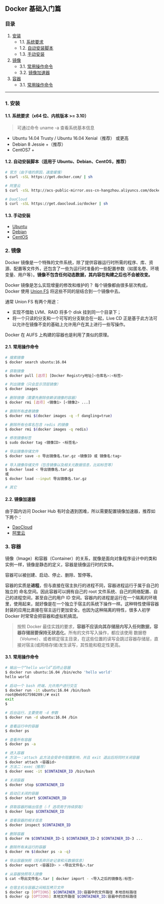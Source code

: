 Docker 基础入门篇
---

### 目录

1. [安装](#2-安装)
    - 1.1. [系统要求](#11-系统要求)
    - 1.2. [自动安装脚本](#12-自动安装脚本)
    - 1.3. [手动安装](#13-手动安装)
2. [镜像](#2-镜像)
	- 3.1. [常用操作命令](#21-常用操作命令)
	- 3.2. [镜像加速器](#22-镜像加速器)
3. [容器](#4-容器)
	- 3.1. [常用操作命令](#31-常用操作命令)

---


### 1. 安装

#### 1.1. 系统要求（x64 位、内核版本 >= 3.10）

> 可通过命令 uname -a 查看系统基本信息

+ Ubuntu 14.04 Trusty / Ubuntu 16.04 Xenial（推荐） 或更高
+ Debian 8 Jessie +（推荐）
+ CentOS7 +

#### 1.2. 自动安装脚本（适用于 Ubuntu、Debian、CentOS，推荐）

```bash
# 官方（由于墙的原因，速度缓慢）
$ curl -sSL https://get.docker.com/ | sh

# 阿里云
$ curl -sSL http://acs-public-mirror.oss-cn-hangzhou.aliyuncs.com/docker-engine/internet | sh -

# DaoCloud
$ curl -sSL https://get.daocloud.io/docker | sh
```

#### 1.3. 手动安装

+ [Ubuntu](https://www.docker.com/docker-ubuntu)
+ [Debian](https://www.docker.com/docker-debian)
+ [CentOS](https://www.docker.com/docker-centos-distribution)
    
### 2. 镜像

Docker 镜像是一个特殊的文件系统，除了提供容器运行时所需的程序、库、资源、配置等文件外，还包含了一些为运行时准备的一些配置参数（如匿名卷、环境变量、用户等）。**镜像不包含任何动态数据，其内容在构建之后也不会被改变。**

Docker 镜像是怎么实现增量的修改和维护的？ 每个镜像都由很多层次构成，Docker 使用 [Union FS](https://en.wikipedia.org/wiki/Union_mount) 将这些不同的层结合到一个镜像中去。

通常 Union FS 有两个用途：

- 实现不借助 LVM、RAID 将多个 disk 挂到同一个目录下；
- 将一个只读的分支和一个可写的分支联合在一起，Live CD 正是基于此方法可以允许在镜像不变的基础上允许用户在其上进行一些写操作。

Docker 在 AUFS 上构建的容器也是利用了类似的原理。

#### 2.1. 常用操作命令

```bash
# 搜索镜像
$ docker search ubuntu:16.04

# 获取镜像
$ docker pull [选项] [Docker Registry地址]<仓库名>:<标签>

# 列出镜像（只会显示顶层镜像）
$ docker images

# 删除镜像（需要先删除依赖该镜像的容器）
$ docker rmi [选项] <镜像1> [<镜像2> ...]

# 删除所有虚悬镜像
$ docker rmi $(docker images -q -f dangling=true)

# 删除所有仓库名包含 redis 的镜像
$ docker rmi $(docker images -q redis)

# 修改镜像标签
$ sudo docker tag <镜像ID> <标签名>

# 导出镜像存储文件
$ docker save -o 导出镜像名.tar.gz <镜像ID 或 镜像名:tag>

# 导入镜像存储文件（包含镜像以及相关元数据信息，比如标签等）
$ docker load < 导出镜像名.tar.gz
或
$ docker load --input 导出镜像名.tar.gz

# 其它

```

#### 2.2. 镜像加速器

由于国内访问 Docker Hub 有时会遇到困难，所以需要配置镜像加速器，推荐如下两个：

+ [DaoCloud](https://www.daocloud.io/mirror)
+ [阿里云](https://account.aliyun.com/login/login.htm?oauth_callback=https%3A%2F%2Fcr.console.aliyun.com%2F&lang=zh#/accelerator)

### 3. 容器

镜像（Image）和容器（Container）的关系，就像是面向对象程序设计中的类和实例一样，镜像是静态的定义，容器是镜像运行时的实体。

容器可以被创建、启动、停止、删除、暂停等。

容器的实质是**进程**，但与直接在宿主执行的进程不同，容器进程运行于属于自己的独立的 命名空间。因此容器可以拥有自己的 root 文件系统、自己的网络配置、自己的进程空间，甚至自己的用户 ID 空间。容器内的进程是运行在一个隔离的环境里，使用起来，就好像是在一个独立于宿主的系统下操作一样。这种特性使得容器封装的应用比直接在宿主运行更加安全。也因为这种隔离的特性，很多人初学 Docker 时常常会把容器和虚拟机搞混。

> 按照 Docker 最佳实践的要求，**容器不应该向其存储层内写入任何数据，容器存储层要保持无状态化**。所有的文件写入操作，都应该使用 数据卷（Volume）、或者绑定宿主目录，在这些位置的读写会跳过容器存储层，直接对宿主(或网络存储)发生读写，其性能和稳定性更高。

#### 3.1. 常用操作命令

```bash
# 输出一个“hello world”后终止容器
$ docker run ubuntu:16.04 /bin/echo 'hello world'
hello world

# 启动一个 bash 终端，允许用户进行交互
$ docker run -it ubuntu:16.04 /bin/bash 
root@0eb917598209:/# exit 
exit
$

# 后台运行，主要使用 -d 参数
$ docker run -d ubuntu:16.04 /bin

# 查看运行中的容器
$ docker ps

# 查看所有容器
$ docker ps -a

# 进入容器
# 方法一：attach 此方法会受命令阻塞影响，并且 exit 退出后将同时关闭容器
$ docker attach <容器id>
# 方法二：exec（推荐）
$ docker exec -it $CONTAINER_ID /bin/bash

# 关闭容器
$ docker stop $CONTAINER_ID

# 启动已关闭的容器
$ docker start $CONTAINER_ID

# 获取容器的输出信息（-f 选项用于持续获取）
$ docker logs $CONTAINER_ID

# 查看容器的相关信息
$ docker inspect $CONTAINER_ID

# 删除容器
$ docker rm $CONTAINER_ID-1 $CONTAINER_ID-2 $CONTAINER_ID-3 ...

# 删除所有未运行的容器
$ docker rm $(docker ps -a -q)

# 导出容器快照（将丢弃历史记录和元数据信息）
$ docker export <容器ID> > <导出文件名>.tar

# 从容器快照导入镜像
$ cat <导出文件名>.tar | docker import - <导入之后的镜像名:标签>

# 在宿主机与容器之间相互拷贝文件
$ docker cp [OPTIONS] $CONTAINER_ID:容器中的文件路径 本地目标路径
$ docker cp [OPTIONS] 本地文件路径 $CONTAINER_ID:容器中的目标路径
```


